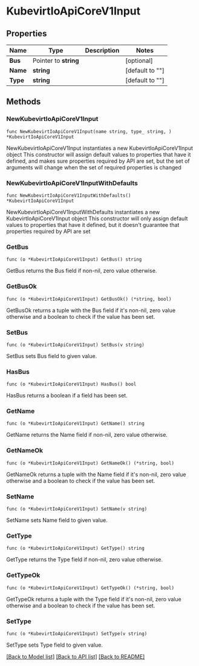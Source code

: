 # KubevirtIoApiCoreV1Input

## Properties

Name | Type | Description | Notes
------------ | ------------- | ------------- | -------------
**Bus** | Pointer to **string** |  | [optional] 
**Name** | **string** |  | [default to ""]
**Type** | **string** |  | [default to ""]

## Methods

### NewKubevirtIoApiCoreV1Input

`func NewKubevirtIoApiCoreV1Input(name string, type_ string, ) *KubevirtIoApiCoreV1Input`

NewKubevirtIoApiCoreV1Input instantiates a new KubevirtIoApiCoreV1Input object
This constructor will assign default values to properties that have it defined,
and makes sure properties required by API are set, but the set of arguments
will change when the set of required properties is changed

### NewKubevirtIoApiCoreV1InputWithDefaults

`func NewKubevirtIoApiCoreV1InputWithDefaults() *KubevirtIoApiCoreV1Input`

NewKubevirtIoApiCoreV1InputWithDefaults instantiates a new KubevirtIoApiCoreV1Input object
This constructor will only assign default values to properties that have it defined,
but it doesn't guarantee that properties required by API are set

### GetBus

`func (o *KubevirtIoApiCoreV1Input) GetBus() string`

GetBus returns the Bus field if non-nil, zero value otherwise.

### GetBusOk

`func (o *KubevirtIoApiCoreV1Input) GetBusOk() (*string, bool)`

GetBusOk returns a tuple with the Bus field if it's non-nil, zero value otherwise
and a boolean to check if the value has been set.

### SetBus

`func (o *KubevirtIoApiCoreV1Input) SetBus(v string)`

SetBus sets Bus field to given value.

### HasBus

`func (o *KubevirtIoApiCoreV1Input) HasBus() bool`

HasBus returns a boolean if a field has been set.

### GetName

`func (o *KubevirtIoApiCoreV1Input) GetName() string`

GetName returns the Name field if non-nil, zero value otherwise.

### GetNameOk

`func (o *KubevirtIoApiCoreV1Input) GetNameOk() (*string, bool)`

GetNameOk returns a tuple with the Name field if it's non-nil, zero value otherwise
and a boolean to check if the value has been set.

### SetName

`func (o *KubevirtIoApiCoreV1Input) SetName(v string)`

SetName sets Name field to given value.


### GetType

`func (o *KubevirtIoApiCoreV1Input) GetType() string`

GetType returns the Type field if non-nil, zero value otherwise.

### GetTypeOk

`func (o *KubevirtIoApiCoreV1Input) GetTypeOk() (*string, bool)`

GetTypeOk returns a tuple with the Type field if it's non-nil, zero value otherwise
and a boolean to check if the value has been set.

### SetType

`func (o *KubevirtIoApiCoreV1Input) SetType(v string)`

SetType sets Type field to given value.



[[Back to Model list]](../README.md#documentation-for-models) [[Back to API list]](../README.md#documentation-for-api-endpoints) [[Back to README]](../README.md)


